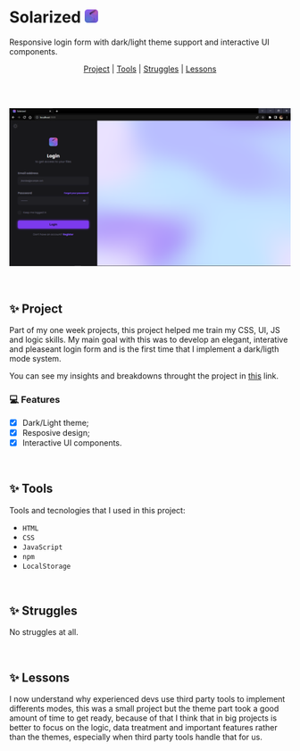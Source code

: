 # Solarized <img src='public/logo.svg' height='24px' width='24px' />

Responsive login form with dark/light theme support and interactive UI components.

<p align='center'>
  <a href='#-project-'>Project</a> |
  <a href='#-tools-'>Tools</a> |
  <a href='#-struggles-'>Struggles<a> |
  <a href='#-lessons-'>Lessons</a>
</p>

<br />
<br />

<p align='center'>
  <img src='.github/preview.png' alt='preview' />
</p>

<br />

## ✨ Project

Part of my one week projects, this project helped me train my CSS, UI, JS and logic skills. My main goal with this was to develop an elegant, interative and pleaseant login form and is the first time that I implement a dark/ligth mode system.

You can see my insights and breakdowns throught the project in [this](TODO.md) link.

### 💻 Features
  - [x] Dark/Light theme;
  - [x] Resposive design;
  - [x] Interactive UI components.

<br />

## ✨ Tools

Tools and tecnologies that I used in this project:

- `HTML`
- `CSS`
- `JavaScript`
- `npm`
- `LocalStorage`

<br />

## ✨ Struggles

No struggles at all.

<br />

## ✨ Lessons

I now understand why experienced devs use third party tools to implement differents modes, this was a small project but the theme part took a good amount of time to get ready, because of that I think that in big projects is better to focus on the logic, data treatment and important features rather than the themes, especially when third party tools handle that for us.
